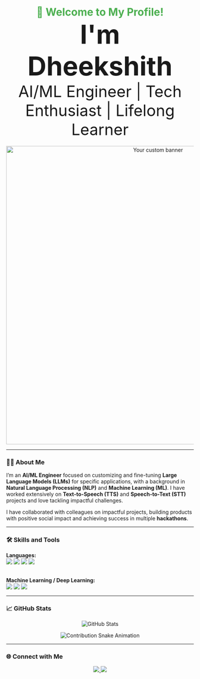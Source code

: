 <!-- Custom Greeting and Banner Image -->
<h1 align="center">
  <span style="color: #4CAF50;">👋 Welcome to My Profile!</span><br>
  <span style="font-size: 2.5em;">I'm Dheekshith</span><br>
  <span style="font-weight: lighter; font-size: 1.5em;">AI/ML Engineer | Tech Enthusiast | Lifelong Learner</span>
</h1>
<p align="center">
  <img src="https://your-banner-image-url.com/banner.png" alt="Your custom banner" width="800"/>
</p>

---

### 👨‍💻 About Me

I’m an **AI/ML Engineer** focused on customizing and fine-tuning **Large Language Models (LLMs)** for specific applications, with a background in **Natural Language Processing (NLP)** and **Machine Learning (ML)**. I have worked extensively on **Text-to-Speech (TTS)** and **Speech-to-Text (STT)** projects and love tackling impactful challenges. 

I have collaborated with colleagues on impactful projects, building products with positive social impact and achieving success in multiple **hackathons**.

---

### 🛠️ Skills and Tools

<p align="left">
  <!-- Languages -->
  <strong>Languages:</strong><br>
  <img src="https://img.shields.io/badge/Python-3776AB?style=for-the-badge&logo=python&logoColor=white"/>
  <img src="https://img.shields.io/badge/Java-007396?style=for-the-badge&logo=java&logoColor=white"/>
  <img src="https://img.shields.io/badge/C-00599C?style=for-the-badge&logo=c&logoColor=white"/>
  <img src="https://img.shields.io/badge/React-61DAFB?style=for-the-badge&logo=react&logoColor=white"/>
  
  <!-- ML / DL Libraries -->
  <br><strong>Machine Learning / Deep Learning:</strong><br>
  <img src="https://img.shields.io/badge/TensorFlow-FF6F00?style=for-the-badge&logo=tensorflow&logoColor=white"/>
  <img src="https://img.shields.io/badge/PyTorch-EE4C2C?style=for-the-badge&logo=pytorch&logoColor=white"/>
  <img src="https://img.shields.io/badge/Scikit--Learn-F7931E?style=for-the-badge&logo=scikit-learn&logoColor=white"/>
</p>

---

### 📈 GitHub Stats

<p align="center">
  <!-- GitHub Stats Card -->
  <img src="https://github-readme-stats.vercel.app/api?username=Deeks010&show_icons=true&theme=radical" alt="GitHub Stats" />
</p>

<p align="center">
  <!-- GitHub Contributions Snake Animation -->
  <img src="https://raw.githubusercontent.com/Deeks010/Deeks010/output/github-contribution-grid-snake.svg" alt="Contribution Snake Animation"/>
</p>

---

### 🌐 Connect with Me

<p align="center">
  <a href="https://www.linkedin.com/in/dheekshith-t-5168a0257/" target="_blank">
    <img src="https://img.shields.io/badge/LinkedIn-0A66C2?style=for-the-badge&logo=linkedin&logoColor=white"/>
  </a>
  <a href="mailto:dheekshithoff@gmail.com">
    <img src="https://img.shields.io/badge/Email-D14836?style=for-the-badge&logo=gmail&logoColor=white"/>
  </a>
  <!-- Add any other social media or personal links as needed -->
</p>

